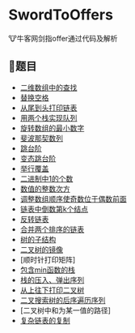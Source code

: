 # SwordToOffers
:cow:牛客网剑指offer通过代码及解析

## :pencil:题目
- [二维数组中的查找](FindInMatrix.md)
- [替换空格](ReplaceSpace.md)
- [从尾到头打印链表](PrintListFromTailToHead.md)
- [用两个栈实现队列](TwoStacksQueue.md)
- [旋转数组的最小数字](MinNumInRotatedArray.md)
- [斐波那契数列](FibonacciArray.md)
- [跳台阶](JumpStair.md)
- [变态跳台阶](CrazyJumpStair.md)
- [举行覆盖](RectangleCover.md)
- [二进制中1的个数](BitSetCount.md)
- [数值的整数次方](CalculatePower.md)
- [调整数组顺序使奇数位于偶数前面](StableReorderArray.md)
- [链表中倒数第k个结点](FindKthToTail.md)
- [反转链表](ReverseList.md)
- [合并两个排序的链表](MergeSortedList.md)
- [树的子结构](IsSubTree.md)
- [二叉树的镜像](MirrorOfBinTree.md)
- [顺时针打印矩阵]
- [包含min函数的栈](TwoStacksMinimum.md)
- [栈的压入、弹出序列](IsPopOrder.md)
- [从上往下打印二叉树](PrintBintreeFromTopToBottom.md)
- [二叉搜索树的后序遍历序列](IsPostTraverseOfBST.md)
- [二叉树中和为某一值的路径]
- [复杂链表的复制](CloneComplexList.md)